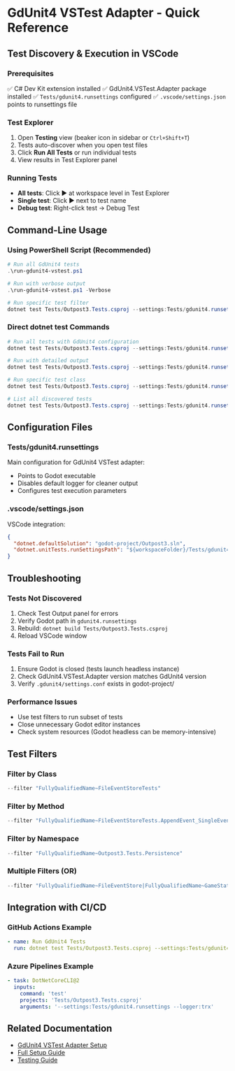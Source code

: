 # GdUnit4 VSTest Adapter - Quick Reference

## Test Discovery & Execution in VSCode

### Prerequisites
✅ C# Dev Kit extension installed
✅ GdUnit4.VSTest.Adapter package installed
✅ `Tests/gdunit4.runsettings` configured
✅ `.vscode/settings.json` points to runsettings file

### Test Explorer
1. Open **Testing** view (beaker icon in sidebar or `Ctrl+Shift+T`)
2. Tests auto-discover when you open test files
3. Click **Run All Tests** or run individual tests
4. View results in Test Explorer panel

### Running Tests
- **All tests**: Click ▶️ at workspace level in Test Explorer
- **Single test**: Click ▶️ next to test name
- **Debug test**: Right-click test → Debug Test

## Command-Line Usage

### Using PowerShell Script (Recommended)
```powershell
# Run all GdUnit4 tests
.\run-gdunit4-vstest.ps1

# Run with verbose output
.\run-gdunit4-vstest.ps1 -Verbose

# Run specific test filter
dotnet test Tests/Outpost3.Tests.csproj --settings:Tests/gdunit4.runsettings --filter "FullyQualifiedName~MyTestClass"
```

### Direct dotnet test Commands
```powershell
# Run all tests with GdUnit4 configuration
dotnet test Tests/Outpost3.Tests.csproj --settings:Tests/gdunit4.runsettings

# Run with detailed output
dotnet test Tests/Outpost3.Tests.csproj --settings:Tests/gdunit4.runsettings --verbosity detailed

# Run specific test class
dotnet test Tests/Outpost3.Tests.csproj --settings:Tests/gdunit4.runsettings --filter "FullyQualifiedName~FileEventStoreTests"

# List all discovered tests
dotnet test Tests/Outpost3.Tests.csproj --settings:Tests/gdunit4.runsettings --list-tests
```

## Configuration Files

### Tests/gdunit4.runsettings
Main configuration for GdUnit4 VSTest adapter:
- Points to Godot executable
- Disables default logger for cleaner output
- Configures test execution parameters

### .vscode/settings.json
VSCode integration:
```json
{
  "dotnet.defaultSolution": "godot-project/Outpost3.sln",
  "dotnet.unitTests.runSettingsPath": "${workspaceFolder}/Tests/gdunit4.runsettings"
}
```

## Troubleshooting

### Tests Not Discovered
1. Check Test Output panel for errors
2. Verify Godot path in `gdunit4.runsettings`
3. Rebuild: `dotnet build Tests/Outpost3.Tests.csproj`
4. Reload VSCode window

### Tests Fail to Run
1. Ensure Godot is closed (tests launch headless instance)
2. Check GdUnit4.VSTest.Adapter version matches GdUnit4 version
3. Verify `.gdunit4/settings.conf` exists in godot-project/

### Performance Issues
- Use test filters to run subset of tests
- Close unnecessary Godot editor instances
- Check system resources (Godot headless can be memory-intensive)

## Test Filters

### Filter by Class
```powershell
--filter "FullyQualifiedName~FileEventStoreTests"
```

### Filter by Method
```powershell
--filter "FullyQualifiedName~FileEventStoreTests.AppendEvent_SingleEvent_StoresCorrectly"
```

### Filter by Namespace
```powershell
--filter "FullyQualifiedName~Outpost3.Tests.Persistence"
```

### Multiple Filters (OR)
```powershell
--filter "FullyQualifiedName~FileEventStore|FullyQualifiedName~GameState"
```

## Integration with CI/CD

### GitHub Actions Example
```yaml
- name: Run GdUnit4 Tests
  run: dotnet test Tests/Outpost3.Tests.csproj --settings:Tests/gdunit4.runsettings --logger:trx --results-directory ./TestResults
```

### Azure Pipelines Example
```yaml
- task: DotNetCoreCLI@2
  inputs:
    command: 'test'
    projects: 'Tests/Outpost3.Tests.csproj'
    arguments: '--settings:Tests/gdunit4.runsettings --logger:trx'
```

## Related Documentation
- [GdUnit4 VSTest Adapter Setup](https://mikeschulze.github.io/gdUnit4/csharp_project_setup/vstest-adapter/)
- [Full Setup Guide](./docs/GDUNIT4_VSTEST_SETUP.md)
- [Testing Guide](./docs/TESTING_GUIDE.md)
